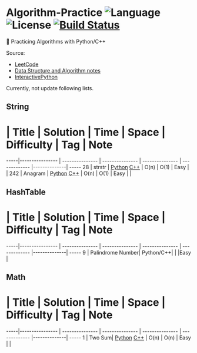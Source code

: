 # Algorithm-Practice ![Language](https://img.shields.io/badge/language-Python%20%2F%20C++%2011-orange.svg) ![License](https://img.shields.io/badge/license-MIT-blue.svg) [![Build Status](https://travis-ci.org/RobinCPC/algorithm-practice.svg?branch=master)](https://travis-ci.org/RobinCPC/algorithm-practice)
:memo: Practicing Algorithms with Python/C++

Source:
* [LeetCode](https://leetcode.com/)
* [Data Structure and Algorithm notes](https://www.gitbook.com/book/yuanbin/algorithm/details)
* [InteractivePython](https://interactivepython.org/runestone/static/pythonds/index.html)


Currently, not update following lists.

## String
  #  | Title           |  Solution       |  Time           | Space           | Difficulty    | Tag          | Note
-----|---------------- | --------------- | --------------- | --------------- | ------------- |--------------| -----
28   | strstr | [Python](./String/strStr.py) [C++](./String/strStr.cpp) | O(n) | O(1) | Easy |              |
242  | Anagram | [Python](./String/anagrams.py) [C++](./String/anagrams.cpp) | O(n) | O(1) | Easy           |              |


## HashTable
  #  | Title           |  Solution       |  Time           | Space           | Difficulty    | Tag          | Note
-----|---------------- | --------------- | --------------- | --------------- | ------------- |--------------| -----
9 | Palindrome Number| Python/C++| | |Easy |

## Math
  #  | Title           |  Solution       |  Time           | Space           | Difficulty    | Tag          | Note
-----|---------------- | --------------- | --------------- | --------------- | ------------- |--------------| -----
1 | Two Sum| [Python](./IntegerArray/twoSum.py) [C++](./IntegerArray/twoSum.cpp) | O(n) | O(n) | Easy | |

